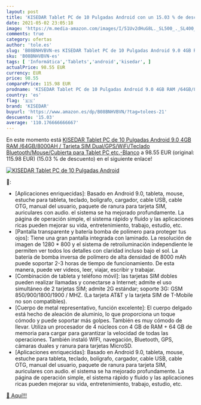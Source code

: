 ```yaml
---
layout: post
title: 'KISEDAR Tablet PC de 10 Pulgadas Android con un 15.03 % de descuento'
date: 2021-05-02 23:05:18
image: 'https://m.media-amazon.com/images/I/51Uv2dHuG8L._SL500_._SL400_.jpg'
comments: true
category: ofertas
author: 'tole.es'
slug: 'B08BNHVBVN-es KISEDAR Tablet PC de 10 Pulgadas Android 9.0 4GB RAM...'
sku: 'B08BNHVBVN-es'
tags: [ 'Informática','Tablets','android','kisedar', ]
actualPrice: 98.55 EUR
currency: EUR
price: 98.55
comparePrice: 115.98 EUR
prodname: 'KISEDAR Tablet PC de 10 Pulgadas Android 9.0 4GB RAM /64GB/8000AH / Tarjeta SIM Dual/GPS/WiFi/Teclado Bluetooth/Mouse/Cubierta para Tablet PC  etc.-Blanco'
country: 'es'
flag: '🇪🇸'
brand: 'KISEDAR'
buyurl: 'https://www.amazon.es/dp/B08BNHVBVN/?tag=tolees-21'
descuento: '15.03'
average: '110.176666666667'
---
```


En este momento está [KISEDAR Tablet PC de 10 Pulgadas Android 9.0 4GB RAM /64GB/8000AH / Tarjeta SIM Dual/GPS/WiFi/Teclado Bluetooth/Mouse/Cubierta para Tablet PC  etc.-Blanco](https://www.amazon.es/dp/B08BNHVBVN/?tag=tolees-21) a 98.55 EUR (original: 115.98 EUR) (15.03 %  de descuento) en el siguiente enlace!

[![KISEDAR Tablet PC de 10 Pulgadas Android](https://m.media-amazon.com/images/I/51Uv2dHuG8L._SL500_._SL400_.jpg)](https://www.amazon.es/dp/B08BNHVBVN/?tag=tolees-21)

🔎:

- [Aplicaciones enriquecidas]: Basado en Android 9.0, tableta, mouse, estuche para tableta, teclado, bolígrafo, cargador, cable USB, cable OTG, manual del usuario, paquete de ranura para tarjeta SIM, auriculares con audio. el sistema se ha mejorado profundamente. La página de operación simple, el sistema rápido y fluido y las aplicaciones ricas pueden mejorar su vida, entretenimiento, trabajo, estudio, etc.
- [Pantalla transparente y batería bomba de polímero para proteger tus ojos]: Tiene una gran pantalla integrada con laminado. La resolución de imagen de 1280 * 800 y el sistema de retroiluminación independiente le permiten ver todos los detalles con claridad incluso bajo el sol. La batería de bomba inversa de polímero de alta densidad de 8000 mAh puede soportar 2-3 horas de tiempo de funcionamiento. De esta manera, puede ver videos, leer, viajar, escribir y trabajar.
- [Combinación de tableta y teléfono móvil]: las tarjetas SIM dobles pueden realizar llamadas y conectarse a Internet; admite el uso simultáneo de 2 tarjetas SIM; admite 2G estándar; soporte 3G: GSM 850/900/1800/1900 / MHZ. (La tarjeta AT&T y la tarjeta SIM de T-Mobile no son compatibles).
- [Cuerpo de metal representativo, función excelente]: El cuerpo delgado está hecho de aleación de aluminio, lo que proporciona un toque cómodo y puede soportar más golpes. También es muy cómodo de llevar. Utiliza un procesador de 4 núcleos con 4 GB de RAM + 64 GB de memoria para cargar para garantizar la velocidad de todas las operaciones. También instaló WIFI, navegación, Bluetooth, GPS, cámaras duales y ranura para tarjetas MicroSD.
- [Aplicaciones enriquecidas]: Basado en Android 9.0, tableta, mouse, estuche para tableta, teclado, bolígrafo, cargador, cable USB, cable OTG, manual del usuario, paquete de ranura para tarjeta SIM, auriculares con audio. el sistema se ha mejorado profundamente. La página de operación simple, el sistema rápido y fluido y las aplicaciones ricas pueden mejorar su vida, entretenimiento, trabajo, estudio, etc.

[🛒 Aquí!!!](https://www.amazon.es/dp/B08BNHVBVN/?tag=tolees-21)
